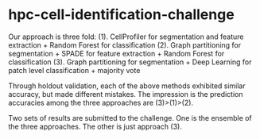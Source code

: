 # hpc-cell-identification-challenge

Our approach is three fold:
(1). CellProfiler for segmentation and feature extraction + Random Forest for classification
(2). Graph partitioning for segmentation + SPADE for feature extraction + Random Forest for classification
(3). Graph partitioning for segmentation + Deep Learning for patch level classification + majority vote

Through holdout validation, each of the above methods exhibited similar accuracy, but made different mistakes. The impression is the prediction accuracies among the three approaches are (3)>(1)>(2). 

Two sets of results are submitted to the challenge. One is the ensemble of the three approaches. The other is just approach (3). 


